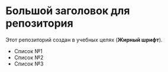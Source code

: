 # Большой заголовок для репозитория
Этот репозиторий создан в учебных целях (**Жирный шрифт**).

- Список №1
- Список №2
- Список №3
